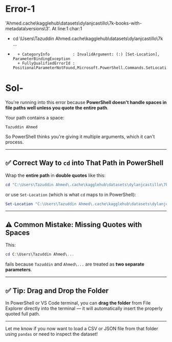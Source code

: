 # Error-1
'Ahmed\.cache\kagglehub\datasets\dylanjcastillo\7k-books-with-metadata\versions\3'.
At line:1 char:1
+ cd  \Users\Tazuddin Ahmed\.cache\kagglehub\datasets\dylanjcastillo\7k ...
+ ~~~~~~~~~~~~~~~~~~~~~~~~~~~~~~~~~~~~~~~~~~~~~~~~~~~~~~~~~~~~~~~~~~~~~
    + CategoryInfo          : InvalidArgument: (:) [Set-Location], ParameterBindingException
    + FullyQualifiedErrorId : PositionalParameterNotFound,Microsoft.PowerShell.Commands.SetLocationCommand
# Sol-
You're running into this error because **PowerShell doesn't handle spaces in file paths well unless you quote the entire path**.

Your path contains a space:

```
Tazuddin Ahmed
```

So PowerShell thinks you're giving it multiple arguments, which it can't process.

---

## ✅ Correct Way to `cd` into That Path in PowerShell

Wrap the **entire path** in **double quotes** like this:

```powershell
cd "C:\Users\Tazuddin Ahmed\.cache\kagglehub\datasets\dylanjcastillo\7k-books-with-metadata\versions\3"
```

or use `Set-Location` (which is what `cd` maps to in PowerShell):

```powershell
Set-Location "C:\Users\Tazuddin Ahmed\.cache\kagglehub\datasets\dylanjcastillo\7k-books-with-metadata\versions\3"
```

---

## ⚠️ Common Mistake: Missing Quotes with Spaces

This:

```powershell
cd C:\Users\Tazuddin Ahmed\...
```

fails because `Tazuddin` and `Ahmed\...` are treated as **two separate parameters**.

---

## ✅ Tip: Drag and Drop the Folder

In PowerShell or VS Code terminal, you can **drag the folder** from File Explorer directly into the terminal — it will automatically insert the properly quoted full path.

---

Let me know if you now want to load a CSV or JSON file from that folder using `pandas` or need to inspect the dataset!
